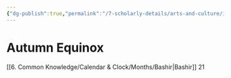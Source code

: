 ```yaml
---
{"dg-publish":true,"permalink":"/7-scholarly-details/arts-and-culture/international-festivals/autumn-equinox/","noteIcon":""}
---
```


# Autumn Equinox

[[6. Common Knowledge/Calendar & Clock/Months/Bashir\|Bashir]] 21